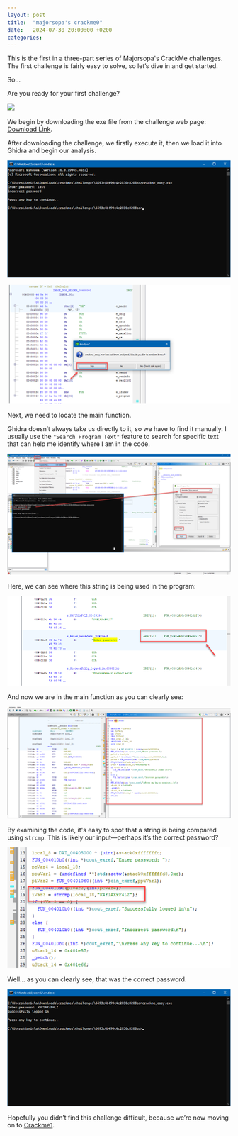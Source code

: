 ```yaml
---
layout: post
title:  "majorsopa's crackme0"
date:   2024-07-30 20:00:00 +0200
categories:
---
```


This is the first in a three-part series of Majorsopa's CrackMe challenges. The first challenge is fairly easy to solve, so let’s dive in and get started.

So...

Are you ready for your first challenge?

![](https://media2.giphy.com/media/v1.Y2lkPTc5MGI3NjExYnY4dGw0enpiMngyeGJmOGRqc3hicHlwa29oNWF3OGwyN3F3bnoybiZlcD12MV9pbnRlcm5hbF9naWZfYnlfaWQmY3Q9Zw/UoelmnMc7iOGsQ5HGT/giphy.webp)


We begin by downloading the exe file from the challenge web page:  [Download Link](https://crackmes.one/crackme/65446e720f4238b24302b41c).

After downloading the challenge, we firstly execute it, then we load it into Ghidra and begin our analysis.

![](/media/majorsopa's-crackme0/image1.png)

![](/media/majorsopa's-crackme0/image2.1.png)

Next, we need to locate the main function.

Ghidra doesn’t always take us directly to it, so we have to find it manually.
I usually use the `"Search Program Text"` feature to search for specific text that can help me identify where I am in the code.

![](/media/majorsopa's-crackme0/image2.2.png)

Here, we can see where this string is being used in the program:

![](/media/majorsopa's-crackme0/image2.3.png)

And now we are in the main function as you can clearly see:

![](/media/majorsopa's-crackme0/image2.png)

By examining the code, it's easy to spot that a string is being compared using `strcmp`. This is likely our input—perhaps it’s the correct password?

![](/media/majorsopa's-crackme0/image3.png)

Well... as you can clearly see, that was the correct password.

![](/media/majorsopa's-crackme0/image4.png)

Hopefully you didn’t find this challenge difficult, because we’re now moving on to [Crackme1](https://ab4y98.github.io/crackme1).